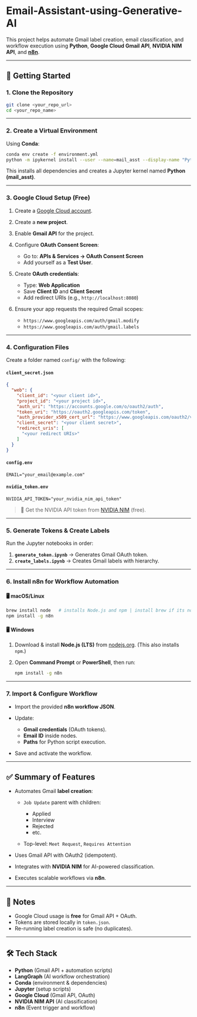 # Email-Assistant-using-Generative-AI

This project helps automate Gmail label creation, email classification, and workflow execution using **Python**, **Google Cloud Gmail API**, **NVIDIA NIM API**, and **[n8n](https://n8n.io/)**.

---

## 🚀 Getting Started

### 1. Clone the Repository
```bash
git clone <your_repo_url>
cd <your_repo_name>
````

---

### 2. Create a Virtual Environment

Using **Conda**:

```bash
conda env create -f environment.yml
python -m ipykernel install --user --name=mail_asst --display-name "Python (mail_asst)"
```

This installs all dependencies and creates a Jupyter kernel named **Python (mail\_asst)**.

---

### 3. Google Cloud Setup (Free)

1. Create a [Google Cloud account](https://cloud.google.com/).
2. Create a **new project**.
3. Enable **Gmail API** for the project.
4. Configure **OAuth Consent Screen**:

   * Go to: **APIs & Services → OAuth Consent Screen**
   * Add yourself as a **Test User**.
5. Create **OAuth credentials**:

   * Type: **Web Application**
   * Save **Client ID** and **Client Secret**
   * Add redirect URIs (e.g., `http://localhost:8080`)
6. Ensure your app requests the required Gmail scopes:

   * `https://www.googleapis.com/auth/gmail.modify`
   * `https://www.googleapis.com/auth/gmail.labels`

---

### 4. Configuration Files

Create a folder named `config/` with the following:

#### `client_secret.json`

```json
{
  "web": {
    "client_id": "<your client id>",
    "project_id": "<your project id>",
    "auth_uri": "https://accounts.google.com/o/oauth2/auth",
    "token_uri": "https://oauth2.googleapis.com/token",
    "auth_provider_x509_cert_url": "https://www.googleapis.com/oauth2/v1/certs",
    "client_secret": "<your client secret>",
    "redirect_uris": [
      "<your redirect URIs>"
    ]
  }
}
```

#### `config.env`

```env
EMAIL="your_email@example.com"
```

#### `nvidia_token.env`

```env
NVIDIA_API_TOKEN="your_nvidia_nim_api_token"
```

> 🔑 Get the NVIDIA API token from [NVIDIA NIM](https://build.nvidia.com/) (free).

---

### 5. Generate Tokens & Create Labels

Run the Jupyter notebooks in order:

1. **`generate_token.ipynb`** → Generates Gmail OAuth token.
2. **`create_labels.ipynb`** → Creates Gmail labels with hierarchy.

---

### 6. Install n8n for Workflow Automation

#### 🖥 macOS/Linux

```bash
brew install node   # installs Node.js and npm | install brew if its not installed already
npm install -g n8n
```

#### 🖥 Windows

1. Download & install **Node.js (LTS)** from [nodejs.org](https://nodejs.org/).
   (This also installs `npm`.)
2. Open **Command Prompt** or **PowerShell**, then run:

   ```bash
   npm install -g n8n
   ```

---

### 7. Import & Configure Workflow

* Import the provided **n8n workflow JSON**.
* Update:

  * **Gmail credentials** (OAuth tokens).
  * **Email ID** inside nodes.
  * **Paths** for Python script execution.
* Save and activate the workflow.

---

## ✅ Summary of Features

* Automates Gmail **label creation**:

  * `Job Update` parent with children:

    * Applied
    * Interview
    * Rejected
    * etc.
  * Top-level: `Meet Request`, `Requires Attention`
* Uses Gmail API with OAuth2 (idempotent).
* Integrates with **NVIDIA NIM** for AI-powered classification.
* Executes scalable workflows via **n8n**.

---

## 📌 Notes

* Google Cloud usage is **free** for Gmail API + OAuth.
* Tokens are stored locally in `token.json`.
* Re-running label creation is safe (no duplicates).

---

## 🛠 Tech Stack

* **Python** (Gmail API + automation scripts)
* **LangGraph** (AI workflow orchestration)
* **Conda** (environment & dependencies)
* **Jupyter** (setup scripts)
* **Google Cloud** (Gmail API, OAuth)
* **NVIDIA NIM API** (AI classification)
* **n8n** (Event trigger and workflow)

```
```
